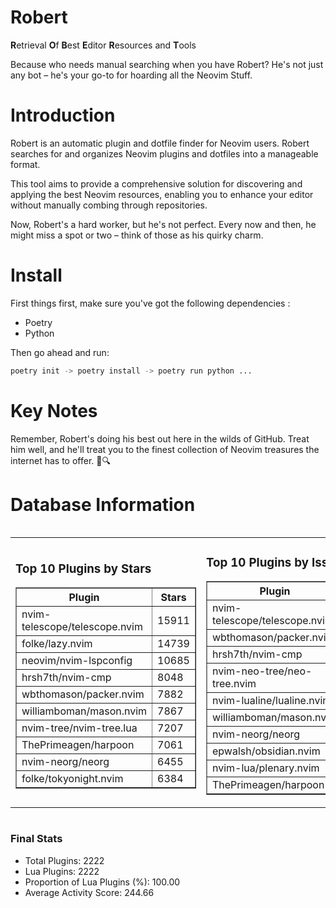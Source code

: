 # Robert

**R**etrieval
**O**f
**B**est
**E**ditor
**R**esources and
**T**ools

Because who needs manual searching when you have Robert?
He's not just any bot – he's your go-to for hoarding all the Neovim Stuff.

# Introduction
Robert is an automatic plugin and dotfile finder for Neovim users. Robert searches for and organizes Neovim plugins and dotfiles into a manageable format.

This tool aims to provide a comprehensive solution for discovering and applying the best Neovim resources, enabling you to enhance your editor without manually combing through repositories.

Now, Robert's a hard worker, but he's not perfect. Every now and then, he might miss a spot or two – think of those as his quirky charm. 

# Install
 First things first, make sure you've got the following dependencies :
  - Poetry 
  - Python 

Then go ahead and run:

```bash
poetry init -> poetry install -> poetry run python ...
```
# Key Notes

Remember, Robert's doing his best out here in the wilds of GitHub. Treat him well, and he'll treat you to the finest collection of Neovim treasures the internet has to offer. 🎩🔍


# Database Information

<div style='display:flex;flex-direction:row;justify-content:space-between;'><table><tr><td><h3>Top 10 Plugins by Stars</h3><table border="1"><tr><th>Plugin</th><th>Stars</th></tr><tr><td>nvim-telescope/telescope.nvim</td><td>15911</td></tr><tr><td>folke/lazy.nvim</td><td>14739</td></tr><tr><td>neovim/nvim-lspconfig</td><td>10685</td></tr><tr><td>hrsh7th/nvim-cmp</td><td>8048</td></tr><tr><td>wbthomason/packer.nvim</td><td>7882</td></tr><tr><td>williamboman/mason.nvim</td><td>7867</td></tr><tr><td>nvim-tree/nvim-tree.lua</td><td>7207</td></tr><tr><td>ThePrimeagen/harpoon</td><td>7061</td></tr><tr><td>nvim-neorg/neorg</td><td>6455</td></tr><tr><td>folke/tokyonight.nvim</td><td>6384</td></tr></table></td><td><h3>Top 10 Plugins by Issues</h3><table border="1"><tr><th>Plugin</th><th>Issues</th></tr><tr><td>nvim-telescope/telescope.nvim</td><td>369</td></tr><tr><td>wbthomason/packer.nvim</td><td>308</td></tr><tr><td>hrsh7th/nvim-cmp</td><td>281</td></tr><tr><td>nvim-neo-tree/neo-tree.nvim</td><td>239</td></tr><tr><td>nvim-lualine/lualine.nvim</td><td>227</td></tr><tr><td>williamboman/mason.nvim</td><td>202</td></tr><tr><td>nvim-neorg/neorg</td><td>183</td></tr><tr><td>epwalsh/obsidian.nvim</td><td>155</td></tr><tr><td>nvim-lua/plenary.nvim</td><td>147</td></tr><tr><td>ThePrimeagen/harpoon</td><td>123</td></tr></table></td><td><h3>Top 10 Plugins by Forks</h3><table border="1"><tr><th>Plugin</th><th>Forks</th></tr><tr><td>neovim/nvim-lspconfig</td><td>2080</td></tr><tr><td>nvim-telescope/telescope.nvim</td><td>837</td></tr><tr><td>nvim-tree/nvim-tree.lua</td><td>610</td></tr><tr><td>nvim-lualine/lualine.nvim</td><td>466</td></tr><tr><td>folke/tokyonight.nvim</td><td>431</td></tr><tr><td>hrsh7th/nvim-cmp</td><td>399</td></tr><tr><td>ThePrimeagen/harpoon</td><td>378</td></tr><tr><td>folke/lazy.nvim</td><td>359</td></tr><tr><td>jackMort/ChatGPT.nvim</td><td>313</td></tr><tr><td>nvim-lua/plenary.nvim</td><td>288</td></tr></table></td></tr></table></div>

### Final Stats
- Total Plugins: 2222
- Lua Plugins: 2222
- Proportion of Lua Plugins (%): 100.00
- Average Activity Score: 244.66
